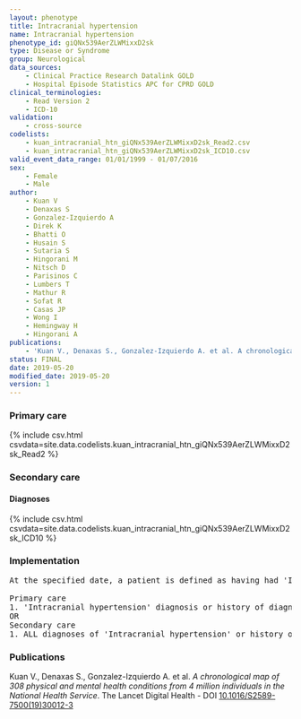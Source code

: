 ```yaml
---
layout: phenotype
title: Intracranial hypertension
name: Intracranial hypertension
phenotype_id: giQNx539AerZLWMixxD2sk 
type: Disease or Syndrome
group: Neurological
data_sources: 
    - Clinical Practice Research Datalink GOLD
    - Hospital Episode Statistics APC for CPRD GOLD
clinical_terminologies: 
    - Read Version 2
    - ICD-10
validation: 
    - cross-source
codelists: 
    - kuan_intracranial_htn_giQNx539AerZLWMixxD2sk_Read2.csv
    - kuan_intracranial_htn_giQNx539AerZLWMixxD2sk_ICD10.csv
valid_event_data_range: 01/01/1999 - 01/07/2016
sex: 
    - Female
    - Male
author: 
    - Kuan V
    - Denaxas S
    - Gonzalez-Izquierdo A
    - Direk K
    - Bhatti O
    - Husain S
    - Sutaria S
    - Hingorani M
    - Nitsch D
    - Parisinos C
    - Lumbers T
    - Mathur R
    - Sofat R
    - Casas JP
    - Wong I
    - Hemingway H
    - Hingorani A
publications: 
    - 'Kuan V., Denaxas S., Gonzalez-Izquierdo A. et al. A chronological map of 308 physical and mental health conditions from 4 million individuals in the National Health Service. The Lancet Digital Health - DOI: 10.1016/S2589-7500(19)30012-3' 
status: FINAL
date: 2019-05-20
modified_date: 2019-05-20
version: 1
---
```

### Primary care 
{% include csv.html csvdata=site.data.codelists.kuan_intracranial_htn_giQNx539AerZLWMixxD2sk_Read2 %}
### Secondary care 
#### Diagnoses 
{% include csv.html csvdata=site.data.codelists.kuan_intracranial_htn_giQNx539AerZLWMixxD2sk_ICD10 %}
### Implementation 
<pre>At the specified date, a patient is defined as having had 'Intracranial hypertension' IF they meet the criteria for any of the following on or before the specified date. The earliest date on which the individual meets any of the following criteria on or before the specified date is defined as the first event date:

Primary care
1. 'Intracranial hypertension' diagnosis or history of diagnosis during a consultation 
OR
Secondary care
1. ALL diagnoses of 'Intracranial hypertension' or history of diagnosis during a hospitalization</pre> 
 
### Publications 
Kuan V., Denaxas S., Gonzalez-Izquierdo A. et al. _A chronological map of 308 physical and mental health conditions from 4 million individuals in the National Health Service_. The Lancet Digital Health - DOI <a href='https://www.thelancet.com/journals/landig/article/PIIS2589-7500(19)30012-3/fulltext'>10.1016/S2589-7500(19)30012-3</a>